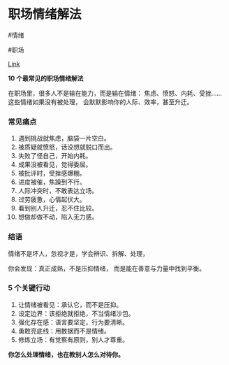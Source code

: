 
# 职场情绪解法

#情绪

#职场

[Link](https://www.facebook.com/morris.chen.547270/posts/pfbid02UgFo2g56WywqjketvehMDGhMCZVYuzPm4djtLKNA5PB7PMjmaZpqkgjps4yXzFK3l)

**10 个最常见的职场情绪解法**

在职场里，很多人不是输在能力，而是输在情绪：
焦虑、愤怒、内耗、受挫……这些情绪如果没有被处理，
会默默影响你的人际、效率，甚至升迁。

### 常见痛点

 1. 遇到挑战就焦虑，脑袋一片空白。
 2. 被质疑就愤怒，话没想就脱口而出。
 3. 失败了怪自己，开始内耗。
 4. 成果没被看见，觉得委屈。
 5. 被批评时，受挫感爆棚。
 6. 进度被催，焦躁到不行。
 7. 人际冲突时，不敢表达立场。
 8. 过劳疲惫，心情起伏大。
 9. 看到别人升迁，忍不住比较。
10. 想做却做不动，陷入无力感。

### 结语

情绪不是坏人，忽视才是，学会辨识、拆解、处理，

你会发现：真正成熟，不是压抑情绪，
而是能在善意与力量中找到平衡。

### 5 个关键行动

1. 让情绪被看见：承认它，而不是压抑。
2. 设定边界：该拒绝就拒绝，不当情绪沙包。
3. 强化存在感：语言要坚定，行为要清晰。
4. 勇敢亮底线：用数据而不是情绪。
5. 修炼立场：有觉察有原则，别人才尊重。

**你怎么处理情绪，也在教别人怎么对待你。**